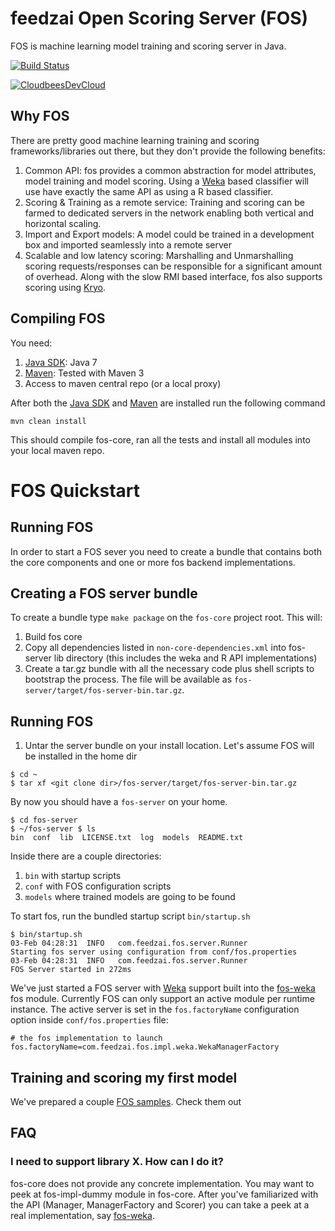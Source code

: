 # feedzai Open Scoring Server (FOS)

FOS is machine learning model training and scoring server in Java.

[![Build Status](https://feedzaios.ci.cloudbees.com/buildStatus/icon?job=fos-core)](https://feedzaios.ci.cloudbees.com/job/fos-core/)

[![CloudbeesDevCloud](http://www.cloudbees.com/sites/default/files/Button-Built-on-CB-1.png)](http://www.cloudbees.com/dev)


## Why FOS

There are pretty good machine learning training and scoring frameworks/libraries out there, but they don't provide the
following benefits:

1. Common API: fos provides a common abstraction for model attributes, model training and model scoring. Using a [Weka]
based classifier will use have exactly the same API as using a R based classifier.
1. Scoring & Training as a remote service: Training and scoring can be farmed to dedicated servers in the network
enabling both vertical and horizontal scaling.
1. Import and Export models: A model could be trained in a development box and imported seamlessly into a remote server
1. Scalable and low latency scoring: Marshalling and Unmarshalling scoring requests/responses can be responsible
for a significant amount of overhead. Along with the slow RMI based interface, fos also supports scoring using [Kryo].

## Compiling FOS

You need:

1. [Java SDK]: Java 7
1. [Maven]: Tested with Maven 3
1. Access to maven central repo (or a local proxy)

After both the [Java SDK] and [Maven] are installed run the following command

`mvn clean install`

This should compile fos-core, ran all the tests and install all modules into your local maven repo.

# FOS Quickstart

## Running FOS

In order to start a FOS sever you need to create a bundle that contains both the core components and one or more fos backend implementations.

## Creating a FOS server bundle

To create a bundle type 
`make package` on the `fos-core` project root. This will:

1. Build fos core
2. Copy all dependencies listed in `non-core-dependencies.xml` into fos-server lib directory (this includes the weka and R API implementations)
3. Create a tar.gz bundle with all the necessary code plus shell scripts to bootstrap the process. The file will be available as `fos-server/target/fos-server-bin.tar.gz`. 

## Running FOS

1. Untar the server bundle on your install location. Let's assume FOS will be installed in the home dir

```
$ cd ~
$ tar xf <git clone dir>/fos-server/target/fos-server-bin.tar.gz
```

By now you should have a `fos-server` on your home.

```
$ cd fos-server
$ ~/fos-server $ ls
bin  conf  lib  LICENSE.txt  log  models  README.txt
```

Inside there are a couple directories:

1. `bin` with startup scripts
1. `conf` with FOS configuration scripts
1. `models` where trained models are going to be found

To start fos, run the bundled startup script `bin/startup.sh`

```
$ bin/startup.sh
03-Feb 04:28:31  INFO   com.feedzai.fos.server.Runner                  Starting fos server using configuration from conf/fos.properties
03-Feb 04:28:31  INFO   com.feedzai.fos.server.Runner                  FOS Server started in 272ms
```

We've just started a FOS server with [Weka] support built into the [fos-weka] fos module.
Currently FOS can only support an active module per runtime instance. The active server is
set in the `fos.factoryName` configuration option inside `conf/fos.properties` file:

```
# the fos implementation to launch
fos.factoryName=com.feedzai.fos.impl.weka.WekaManagerFactory
```
## Training and scoring my first model

We've prepared a couple [FOS samples]. Check them out

## FAQ

### I need to support library X. How can I do it?
fos-core does not provide any concrete implementation. You may want to peek at fos-impl-dummy module in fos-core.
After you've familiarized with the API (Manager, ManagerFactory and Scorer) you can take a peek at a real implementation,
say [fos-weka].

[Kryo]: https://github.com/EsotericSoftware/kryo
[fos-r]: https://github.com/feedzai/fos-r
[fos-weka]: https://github.com/feedzai/fos-weka
[Weka]: http://www.cs.waikato.ac.nz/ml/weka/
[R]: http://www.r-project.org/
[Maven]: http://maven.apache.org/
[Java SDK]: http://www.oracle.com/technetwork/java/javase/downloads/jdk7-downloads-1880260.html
[FOS samples]: https://github.com/feedzai/FosSample


